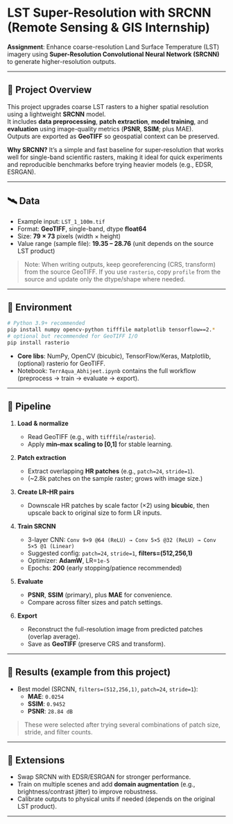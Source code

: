 # LST Super-Resolution with SRCNN (Remote Sensing & GIS Internship)

**Assignment**: Enhance coarse-resolution Land Surface Temperature (LST) imagery using **Super-Resolution Convolutional Neural Network (SRCNN)** to generate higher-resolution outputs.  

---

## 📌 Project Overview

This project upgrades coarse LST rasters to a higher spatial resolution using a lightweight **SRCNN** model.  
It includes **data preprocessing**, **patch extraction**, **model training**, and **evaluation** using image-quality metrics (**PSNR**, **SSIM**; plus MAE).  
Outputs are exported as **GeoTIFF** so geospatial context can be preserved.

**Why SRCNN?** It’s a simple and fast baseline for super-resolution that works well for single-band scientific rasters, making it ideal for quick experiments and reproducible benchmarks before trying heavier models (e.g., EDSR, ESRGAN).

---

## 🛰️ Data

- Example input: `LST_1_100m.tif`  
- Format: **GeoTIFF**, single-band, dtype **float64**  
- Size: **79 × 73** pixels (width × height)  
- Value range (sample file): **19.35 – 28.76** (unit depends on the source LST product)

> Note: When writing outputs, keep georeferencing (CRS, transform) from the source GeoTIFF. If you use `rasterio`, copy `profile` from the source and update only the dtype/shape where needed.

---

## 🧰 Environment

```bash
# Python 3.9+ recommended
pip install numpy opencv-python tifffile matplotlib tensorflow==2.*
# optional but recommended for GeoTIFF I/O
pip install rasterio
```

- **Core libs**: NumPy, OpenCV (bicubic), TensorFlow/Keras, Matplotlib, (optional) rasterio for GeoTIFF.
- Notebook: `TerrAqua_Abhijeet.ipynb` contains the full workflow (preprocess → train → evaluate → export).

---

## 🔄 Pipeline

1. **Load & normalize**  
   - Read GeoTIFF (e.g., with `tifffile`/`rasterio`).  
   - Apply **min–max scaling to [0,1]** for stable learning.

2. **Patch extraction**  
   - Extract overlapping **HR patches** (e.g., `patch=24`, `stride=1`).  
   - (~2.8k patches on the sample raster; grows with image size.)

3. **Create LR–HR pairs**  
   - Downscale HR patches by scale factor (×2) using **bicubic**, then upscale back to original size to form LR inputs.

4. **Train SRCNN**  
   - 3-layer CNN: `Conv 9×9 @64 (ReLU) → Conv 5×5 @32 (ReLU) → Conv 5×5 @1 (Linear)`  
   - Suggested config: `patch=24`, `stride=1`, **filters=(512,256,1)**  
   - Optimizer: **AdamW**, LR=`1e-5`  
   - Epochs: **200** (early stopping/patience recommended)

5. **Evaluate**  
   - **PSNR**, **SSIM** (primary), plus **MAE** for convenience.  
   - Compare across filter sizes and patch settings.

6. **Export**  
   - Reconstruct the full-resolution image from predicted patches (overlap average).  
   - Save as **GeoTIFF** (preserve CRS and transform).

---

## 🧪 Results (example from this project)

- Best model (SRCNN, `filters=(512,256,1)`, `patch=24`, `stride=1`):  
  - **MAE**: `0.0254`  
  - **SSIM**: `0.9452`  
  - **PSNR**: `28.84 dB`

> These were selected after trying several combinations of patch size, stride, and filter counts.

---

## 🔭 Extensions

- Swap SRCNN with EDSR/ESRGAN for stronger performance.
- Train on multiple scenes and add **domain augmentation** (e.g., brightness/contrast jitter) to improve robustness.
- Calibrate outputs to physical units if needed (depends on the original LST product).

---

